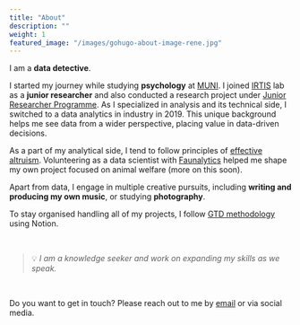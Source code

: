 ```yaml
---
title: "About"
description: ""
weight: 1
featured_image: "/images/gohugo-about-image-rene.jpg"
---
```


I am a **data detective**. 

I started my journey while studying **psychology** at [MUNI](https://www.fss.muni.cz/). I joined [IRTIS](https://irtis.muni.cz/about/members/previous-members/renata-hlavova) lab as a **junior researcher** and also conducted a research project under [Junior Researcher Programme](https://jrp.pscholars.org/). As I specialized in analysis and its technical side, I switched to a data analytics in industry in 2019. This unique background helps me see data from a wider perspective, placing value in data-driven decisions. 

As a part of my analytical side, I tend to follow principles of [effective altruism](https://effectivealtruism.org.au/about-ea/). Volunteering as a data scientist with [Faunalytics](https://faunalytics.org/) helped me shape my own project focused on animal welfare (more on this soon).

Apart from data, I engage in multiple creative pursuits, including **writing and producing my own music**, or studying **photography**. 

To stay organised handling all of my projects, I follow [GTD methodology](https://gettingthingsdone.com/) using Notion. 

&nbsp;

> 💡 *I am a knowledge seeker and work on expanding my skills as we speak.*

&nbsp;

Do you want to get in touch? Please reach out to me by [email](mailto:hlavova.renata@gmail.com) or via social media. 